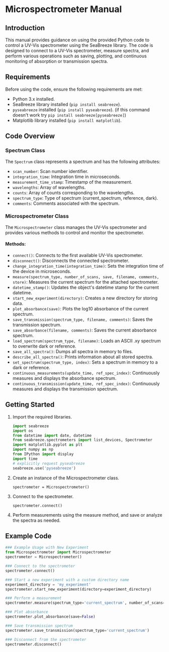 # Microspectrometer Manual

## Introduction
This manual provides guidance on using the provided Python code to control a UV-Vis spectrometer using the SeaBreeze library. The code is designed to connect to a UV-Vis spectrometer, measure spectra, and perform various operations such as saving, plotting, and continuous monitoring of absorption or transmission spectra.

## Requirements
Before using the code, ensure the following requirements are met:

- Python 3.x installed.
- SeaBreeze library installed (`pip install seabreeze`).
- `pyseabreeze` installed (`pip install pyseabreeze`). (if this command doesn't work try `pip install seabreeze[pyseabreeze]`)
- Matplotlib library installed (`pip install matplotlib`).

## Code Overview

### Spectrum Class
The `Spectrum` class represents a spectrum and has the following attributes:

- `scan_number`: Scan number identifier.
- `integration_time`: Integration time in microseconds.
- `measurement_time_stamp`: Timestamp of the measurement.
- `wavelengths`: Array of wavelengths.
- `counts`: Array of counts corresponding to the wavelengths.
- `spectrum_type`: Type of spectrum (current_spectrum, reference, dark).
- `comments`: Comments associated with the spectrum.

### Microspectrometer Class
The `Microspectrometer` class manages the UV-Vis spectrometer and provides various methods to control and monitor the spectrometer.

#### Methods:

- `connect()`: Connects to the first available UV-Vis spectrometer.
- `disconnect()`: Disconnects the connected spectrometer.
- `change_integration_time(integration_time)`: Sets the integration time of the device in microseconds.
- `measure(spectrum_type, number_of_scans, save, filename, comments, store)`: Measures the current spectrum for the attached spectrometer.
- `datetime_stamp()`: Updates the object's datetime stamp for the current datetime.
- `start_new_experiment(directory)`: Creates a new directory for storing data.
- `plot_absorbance(save)`: Plots the log10 absorbance of the current spectrum.
- `save_transmission(spectrum_type, filename, comments)`: Saves the transmission spectrum.
- `save_absorbance(filename, comments)`: Saves the current absorbance spectrum.
- `load_spectrum(spectrum_type, filename)`: Loads an ASCII .xy spectrum to overwrite dark or reference.
- `save_all_spectra()`: Dumps all spectra in memory to files.
- `describe_all_spectra()`: Prints information about all stored spectra.
- `set_spectrum(spectrum_type, index)`: Sets a spectrum in memory to a dark or reference.
- `continuous_measurements(update_time, ref_spec_index)`: Continuously measures and displays the absorbance spectrum.
- `continuous_transmission(update_time, ref_spec_index)`: Continuously measures and displays the transmission spectrum.

## Getting Started

1. Import the required libraries.
   ```python
   import seabreeze
   import os
   from datetime import date, datetime
   from seabreeze.spectrometers import list_devices, Spectrometer
   import matplotlib.pyplot as plt
   import numpy as np
   from IPython import display
   import time
   # explicitly request pyseabreeze
   seabreeze.use('pyseabreeze')
   ```
2. Create an instance of the Microspectrometer class.
   ```
   spectrometer = Microspectrometer()
   ```
3. Connect to the spectrometer.
   ```
   spectrometer.connect()
   ```
4. Perform measurements using the measure method, and save or analyze the spectra as needed.

## Example Code
```python
### Example Usage with New Experiment
from Microspectrometer import Microspectrometer
spectrometer = Microspectrometer()

### Connect to the spectrometer
spectrometer.connect()

### Start a new experiment with a custom directory name
experiment_directory = 'my_experiment'
spectrometer.start_new_experiment(directory=experiment_directory)

### Perform a measurement
spectrometer.measure(spectrum_type='current_spectrum', number_of_scans=10, save=True)

### Plot absorbance
spectrometer.plot_absorbance(save=False)

### Save transmission spectrum
spectrometer.save_transmission(spectrum_type='current_spectrum')

### Disconnect from the spectrometer
spectrometer.disconnect()
```
